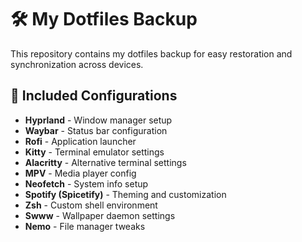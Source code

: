 # 🛠️ My Dotfiles Backup

This repository contains my dotfiles backup for easy restoration and synchronization across devices.

## 📁 Included Configurations
- **Hyprland** - Window manager setup
- **Waybar** - Status bar configuration
- **Rofi** - Application launcher
- **Kitty** - Terminal emulator settings
- **Alacritty** - Alternative terminal settings
- **MPV** - Media player config
- **Neofetch** - System info setup
- **Spotify (Spicetify)** - Theming and customization
- **Zsh** - Custom shell environment
- **Swww** - Wallpaper daemon settings
- **Nemo** - File manager tweaks
